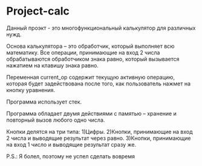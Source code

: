 # Project-calc
Данный проэкт - это многофункциональный калькулятор для различных нужд.

Основа калькулятора – это обработчик, который выполняет всю математику. Все операции, принимающие на вход 2 числа обрабатываются обработчиком знака равно, который вызывается нажатием на клавишу знака равно.

Переменная current_op содержит текущую активную операцию, которая будет задействована после того, как пользователь нажмет на кнопку уравнения.

Программа использует стек.

Программа обладает двумя действиями с памятью – хранение и повторный вызов любого одно числа.

Кнопки делятся на три типа:
1)Цифры.
2)Кнопки, принимающие на вход 2 числа и выводящие результат через равно.
3)Кнопки, принимающие на вход 1 число и выводящие результат сразу же.

P.S.: Я болел, поэтому не успел сделать вовремя
